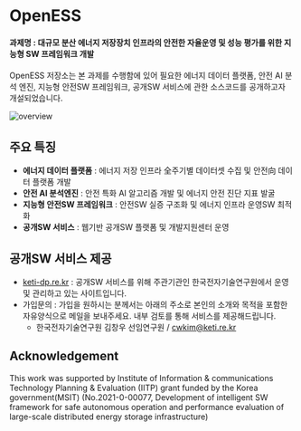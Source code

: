 # OpenESS

#### 과제명 : 대규모 분산 에너지 저장장치 인프라의 안전한 자율운영 및 성능 평가를 위한 지능형 SW 프레임워크 개발
OpenESS 저장소는 본 과제를 수행함에 있어 필요한 에너지 데이터 플랫폼, 안전 AI 분석 엔진, 지능형 안전SW 프레임워크, 공개SW 서비스에 관한 소스코드를 공개하고자 개설되었습니다.

![overview](https://user-images.githubusercontent.com/85736845/144805380-ed4c2986-8f8d-4a18-b0d1-6e282f6ef8c1.png)

## 주요 특징
- **에너지 데이터 플랫폼** : 에너지 저장 인프라 全주기별 데이터셋 수집 및  안전向 데이터 플랫폼 개발
- **안전 AI 분석엔진** : 안전 특화 AI 알고리즘 개발 및 에너지 안전 진단 지표 발굴
- **지능형 안전SW 프레임워크** : 안전SW 실증 구조화 및 에너지 인프라 운영SW 최적화
- **공개SW 서비스** : 웹기반 공개SW 플랫폼 및 개발지원센터 운영

## 공개SW 서비스 제공
- [keti-dp.re.kr](https://keti-dp.re.kr/) : 공개SW 서비스를 위해 주관기관인 한국전자기술연구원에서 운영 및 관리하고 있는 사이트입니다.
- 가입문의 : 가입을 원하시는 분께서는 아래의 주소로 본인의 소개와 목적을 포함한 자유양식으로 메일을 보내주세요. 내부 검토를 통해 서비스를 제공해드립니다.
  * 한국전자기술연구원 김창우 선임연구원 / cwkim@keti.re.kr

## Acknowledgement
This work was supported by Institute of Information & communications Technology Planning & Evaluation (IITP) grant funded by the Korea government(MSIT) (No.2021-0-00077, Development of intelligent SW framework for safe autonomous operation and performance evaluation of large-scale distributed energy storage infrastructure)
